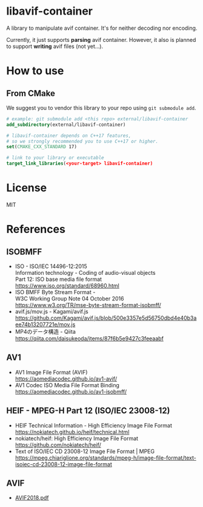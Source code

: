 # libavif-container

A library to manipulate avif container. It's for neither decoding nor encoding.

Currently, it just supports **parsing** avif container. However, it also is planned to support **writing** avif files (not yet...).

# How to use

## From CMake

We suggest you to vendor this library to your repo using `git submodule add`.

```cmake
# example: git submodule add <this repo> external/libavif-container
add_subdirectory(external/libavif-container)

# libavif-container depends on C++17 features,
# so we strongly recommended you to use C++17 or higher.
set(CMAKE_CXX_STANDARD 17)

# link to your library or executable
target_link_libraries(<your-target> libavif-container)
```

# License

MIT

# References

## ISOBMFF
 - ISO - ISO/IEC 14496-12:2015  
   Information technology - Coding of audio-visual objects  
   Part 12: ISO base media file format  
   https://www.iso.org/standard/68960.html
 - ISO BMFF Byte Stream Format -  
   W3C Working Group Note 04 October 2016  
   https://www.w3.org/TR/mse-byte-stream-format-isobmff/
 - avif.js/mov.js - Kagami/avif.js
   https://github.com/Kagami/avif.js/blob/500e3357e5d56750dbd4e40b3aee74b13207721e/mov.js
 - MP4のデータ構造 - Qiita  
   https://qiita.com/daisukeoda/items/87f6b5e9427c3feeaabf

## AV1
 - AV1 Image File Format (AVIF)  
   https://aomediacodec.github.io/av1-avif/
 - AV1 Codec ISO Media File Format Binding  
   https://aomediacodec.github.io/av1-isobmff/

## HEIF - MPEG-H Part 12 (ISO/IEC 23008-12)
 - HEIF Technical Information - High Efficiency Image File Format  
   https://nokiatech.github.io/heif/technical.html
 - nokiatech/heif: High Efficiency Image File Format  
   https://github.com/nokiatech/heif/
 - Text of ISO/IEC CD 23008-12 Image File Format | MPEG  
   https://mpeg.chiariglione.org/standards/mpeg-h/image-file-format/text-isoiec-cd-23008-12-image-file-format

## AVIF
 - [AVIF2018.pdf](https://people.xiph.org/~negge/AVIF2018.pdf)

